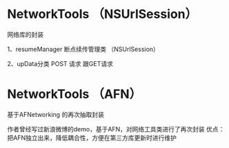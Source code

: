 # NetworkTools （NSUrlSession）
网络库的封装 

1、resumeManager 
断点续传管理类 （NSUrlSession）

2、upData分类
POST 请求 跟GET请求

# NetworkTools （AFN）
基于AFNetworking 的再次抽取封装

作者曾经写过新浪微博的demo，基于AFN，对网络工具类进行了再次封装
优点：把AFN独立出来，降低耦合性，方便在第三方库更新时进行维护
